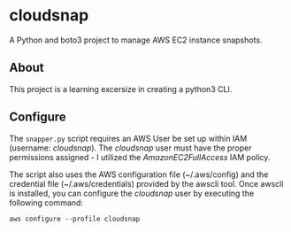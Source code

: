 # cloudsnap

A Python and boto3 project to manage AWS EC2 instance snapshots.

## About

This project is a learning excersize in creating a python3 CLI.

## Configure

The `snapper.py` script requires an AWS User be set up within IAM (username: *cloudsnap*). The *cloudsnap* user must have the proper permissions assigned - I utilized the *AmazonEC2FullAccess* IAM policy.

The script also uses the AWS configuration file (\~/.aws/config) and the credential file (\~/.aws/credentials) provided by the awscli tool. Once awscli is installed, you can configure the *cloudsnap* user by executing the following command: 

    aws configure --profile cloudsnap





